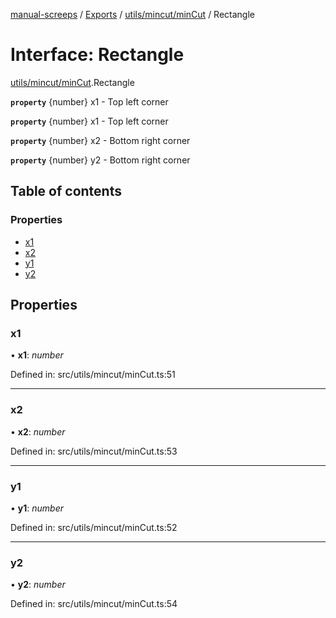 [manual-screeps](../README.md) / [Exports](../modules.md) / [utils/mincut/minCut](../modules/utils_mincut_mincut.md) / Rectangle

# Interface: Rectangle

[utils/mincut/minCut](../modules/utils_mincut_mincut.md).Rectangle

**`property`** {number} x1 - Top left corner

**`property`** {number} x1 - Top left corner

**`property`** {number} x2 - Bottom right corner

**`property`** {number} y2 - Bottom right corner

## Table of contents

### Properties

- [x1](utils_mincut_mincut.rectangle.md#x1)
- [x2](utils_mincut_mincut.rectangle.md#x2)
- [y1](utils_mincut_mincut.rectangle.md#y1)
- [y2](utils_mincut_mincut.rectangle.md#y2)

## Properties

### x1

• **x1**: *number*

Defined in: src/utils/mincut/minCut.ts:51

___

### x2

• **x2**: *number*

Defined in: src/utils/mincut/minCut.ts:53

___

### y1

• **y1**: *number*

Defined in: src/utils/mincut/minCut.ts:52

___

### y2

• **y2**: *number*

Defined in: src/utils/mincut/minCut.ts:54
